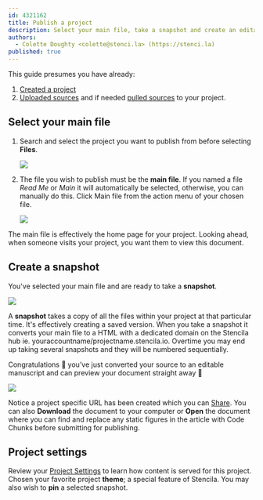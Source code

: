 ```yaml
---
id: 4321162
title: Publish a project
description: Select your main file, take a snapshot and create an editable manuscript to publish
authors:
  - Colette Doughty <colette@stenci.la> (https://stenci.la)
published: true
---
```


This guide presumes you have already:
1. [Created a project](./create-a-project.md) 
2. [Uploaded sources](../sources/upload.md) and if needed [pulled sources](./manage-project-sources.md) to your project. 

## Select your main file

1. Search and select the project you want to publish from before selecting **Files**.

    ![](https://i.imgur.com/9YE1vo1.png)

2. The file you wish to publish must be the **main file**. If you named a file _Read Me_ or _Main_ it will automatically be selected, otherwise, you can manually do this.  Click Main file from the action menu of your chosen file.

    ![](https://i.imgur.com/ObLjYe9.png)

The main file is effectively the home page for your project. Looking ahead, when someone visits your project, you want them to view this document.

## Create a snapshot

You've selected your main file and are ready to take a **snapshot**. 

![](https://i.imgur.com/TgpGx1L.png) 

A **snapshot** takes a copy of all the files within your project at that particular time. It's effectively creating a saved version. 
When you take a snapshot it converts your main file to a HTML with a dedicated domain on the Stencila hub ie.  youraccountname/projectname.stencila.io. 
Overtime you may end up taking several snapshots and they will be numbered sequentially. 

Congratulations 👏 you’ve just converted your source to an editable manuscript and can preview your document straight away 🤖

![](https://i.imgur.com/5y7HQDC.png)

Notice a project specific URL has been created which you can [Share](./share-a-project.md).  You can also **Download** the document to your computer or **Open** the document where you can find and replace any static figures in the article with Code Chunks before submitting for publishing.  

## Project settings
Review your [Project Settings](./project-settings.md) to learn how content is served for this project.  Chosen your favorite project **theme**; a special feature of Stencila. You may also wish to **pin** a selected snapshot.

